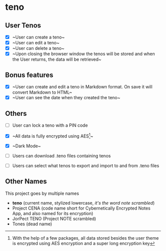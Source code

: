 # teno

## User Tenos

-   [x] ~User can create a teno~
-   [x] ~User can edit a teno~
-   [x] ~User can delete a teno~
-   [x] ~Upon closing the browser window the tenos will be stored and when the User returns, the data will be retrieved~

## Bonus features

-   [x] ~User can create and edit a teno in Markdown format. On save it will convert Markdown to HTML~
-   [x] ~User can see the date when they created the teno~

## Others
-   [ ] User can lock a teno with a PIN code
-   [x] ~All data is fully encrypted using AES[^1]~
-   [x] ~Dark Mode~
-   [ ] Users can download .teno files containing tenos
-   [ ] Users can select what tenos to export and import to and from .teno files


## Other Names
This project goes by multiple names
- **teno** (current name, stylized lowercase, *it's the word note scrambled*)
- Project CENA (code name short for Cybernetically Encrypted Notes App, and also named for its encryption)
- JorPect TENO (Project NOTE scrambled)
- Tones (dead name)


[^1]: With the help of a few packages, all data stored besides the user theme is encrypted using AES encryption and a super long encryption key